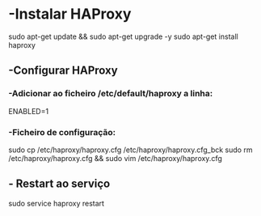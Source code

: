 # -Instalar HAProxy
sudo apt-get update && sudo apt-get upgrade -y
sudo apt-get install haproxy

## -Configurar HAProxy

### -Adicionar ao ficheiro /etc/default/haproxy a linha:
ENABLED=1 


### -Ficheiro de configuração:
sudo cp /etc/haproxy/haproxy.cfg /etc/haproxy/haproxy.cfg_bck
sudo rm /etc/haproxy/haproxy.cfg && sudo vim /etc/haproxy/haproxy.cfg


## - Restart ao serviço
sudo service haproxy restart
